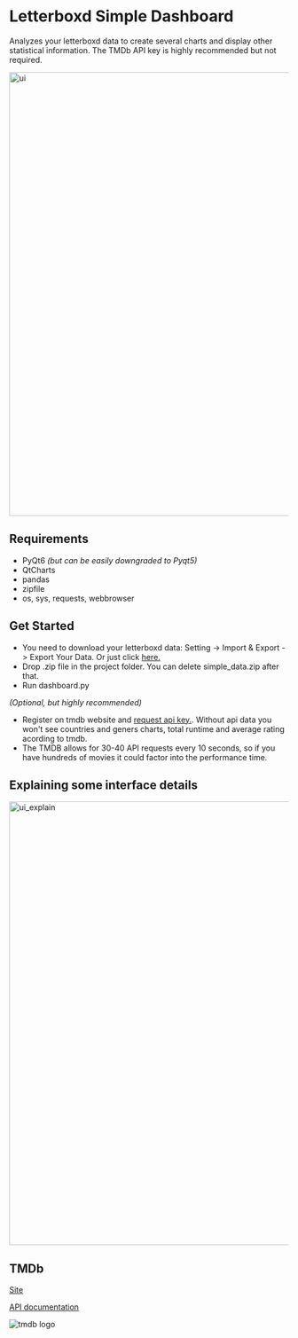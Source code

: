 # Letterboxd Simple Dashboard
Analyzes your letterboxd data to create several charts and display other statistical information. The TMDb API key is highly recommended but not required.

<img width="800" alt="ui" src='https://user-images.githubusercontent.com/90620708/184370386-9ef477a6-760d-4051-a786-ad2593cbce65.jpg'>

## Requirements
- PyQt6 _(but can be easily downgraded to Pyqt5)_ 
- QtCharts
- pandas
- zipfile
- os, sys, requests, webbrowser

## Get Started
- You need to download your letterboxd data: Setting -> Import & Export -> Export Your Data. Or just click [here.](https://letterboxd.com/settings/data/)
- Drop .zip file in the project folder. You can delete simple_data.zip after that.
- Run dashboard.py

_(Optional, but highly recommended)_
- Register on tmdb website and [request api key.](https://developers.themoviedb.org/3/getting-started/introduction). Without api data you won't see countries and geners charts, total runtime and average rating acording to tmdb.
- The TMDB allows for 30-40 API requests every 10 seconds, so if you have hundreds of movies it could factor into the performance time.

## Explaining some interface details
<img width="800" alt="ui_explain" src='https://user-images.githubusercontent.com/90620708/184373244-a838b661-6b68-4f37-883f-8366a693d2ce.jpg'>

## TMDb
[Site](https://www.themoviedb.org)

[API documentation](https://developers.themoviedb.org/3/getting-started/introductio)

![tmdb logo](https://user-images.githubusercontent.com/90620708/184382104-3db0b069-1f1c-49ce-aef9-942932979328.png)


